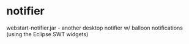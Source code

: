 notifier
========

webstart-notifier.jar - another desktop notifier w/ balloon notifications (using the Eclipse SWT widgets)
